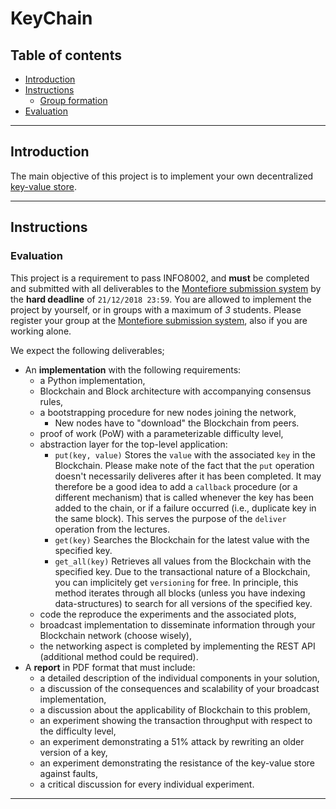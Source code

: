 # KeyChain

## Table of contents

- [Introduction](#introduction)
- [Instructions](#instructions)
  - [Group formation](#group-formation)
- [Evaluation](#evaluation)

---

## Introduction

The main objective of this project is to implement your own decentralized [key-value store](https://en.wikipedia.org/wiki/Key-value_database).

---

## Instructions

### Evaluation

This project is a requirement to pass INFO8002, and **must** be completed and submitted with all deliverables to the [Montefiore submission system](https://submit.montefiore.ulg.ac.be/) by the **hard deadline** of `21/12/2018 23:59`. You are allowed to implement the project by yourself, or in groups with a maximum of *3* students. Please register your group at the [Montefiore submission system](https://submit.montefiore.ulg.ac.be/), also if you are working alone.

We expect the following deliverables;

- An **implementation** with the following requirements:
  * a Python implementation,
  * Blockchain and Block architecture with accompanying consensus rules,
  * a bootstrapping procedure for new nodes joining the network,
    - New nodes have to "download" the Blockchain from peers.
  * proof of work (PoW) with a parameterizable difficulty level,
  * abstraction layer for the top-level application:
    - `put(key, value)`
    Stores the `value` with the associated `key` in the Blockchain. Please make note of the fact that the `put` operation doesn't necessarily deliveres after it has been completed. It may therefore be a good idea to add a `callback` procedure (or a different mechanism) that is called whenever the key has been added to the chain, or if a failure occurred (i.e., duplicate key in the same block). This serves the purpose of the `deliver` operation from the lectures.
    - `get(key)`
    Searches the Blockchain for the latest value with the specified key.
    - `get_all(key)`
    Retrieves all values from the Blockchain with the specified key. Due to the transactional nature of a Blockchain, you can implicitely get `versioning` for free. In principle, this
    method iterates through all blocks (unless you have indexing data-structures) to search for all versions of the specified key.
  * code the reproduce the experiments and the associated plots,
  * broadcast implementation to disseminate information through your Blockchain network (choose wisely),
  * the networking aspect is completed by implementing the REST API (additional method could be required).
- A **report** in PDF format that must include:
  * a detailed description of the individual components in your solution,
  * a discussion of the consequences and scalability of your broadcast implementation,
  * a discussion about the applicability of Blockchain to this problem,
  * an experiment showing the transaction throughput with respect to the difficulty level,
  * an experiment demonstrating a 51% attack by rewriting an older version of a key,
  * an experiment demonstrating the resistance of the key-value store against faults,
  * a critical discussion for every individual experiment.

---
